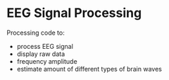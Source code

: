 # EEG Signal Processing
Processing code to:
- process EEG signal
- display raw data
- frequency amplitude
- estimate amount of different types of brain waves
